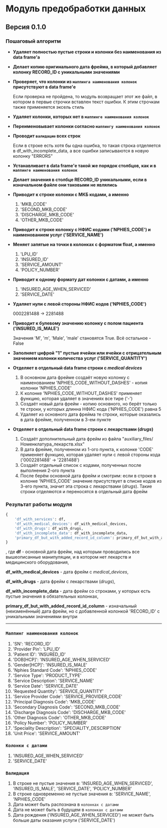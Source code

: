# Модуль предобработки данных

## Версия **0.1.0**

### Пошаговый алгоритм

- **Удаляет полностью пустые строки и колонки без наименования из data frame'а**

- **Делает копию оригинального дата фрейма, в который добавляет колонку RECORD_ID с уникальными значениями**

- **Проверяет, что колонки из `маппинга наименования колонок` присутствуют в data frame'е**

    Если проверка не пройдена, то модуль возвращает этот же файл, в котором в первые строчки вставлен текст ошибки. К этим строчкам также применяется эксель стиль

- **Удаляет колонки, которых нет в `маппинге наименования колонок`**

- **Переименовывает колонки согласно `маппингу наименования колонок`**

- **Проводит `валидацию` всех строк**

    Если в строке есть хотя бы одна ошибка, то такая строка отделяется в df_with_incomplete_data, а все ошибки записываются в новую колонку "ERRORS"

- **Устанавливает в data frame'е такой же порядок столбцов, как и в `маппинге наименования колонок`**

- **Делает значения в столбце RECORD_ID уникальными, если в изначальном файле они таковыми не являлись**

- **Приводит к строке колонки с МКБ кодами, а именно**
    1. 'MKB_CODE'
    2. 'SECOND_MKB_CODE'
    3. 'DISCHARGE_MKB_CODE'
    4. 'OTHER_MKB_CODE'

- **Приводит к строке колонку с НФИС кодами ('NPHIES_CODE') и наименованием услуг ('SERVICE_NAME')**

- **Меняет запятые на точки в колонках с форматом float, а именно**
    1. 'LPU_ID'
    2. 'INSURED_ID'
    3. 'SERVICE_AMOUNT'
    4. 'POLICY_NUMBER'

- **Приводит к одному формату дат колонки с датами, а именно**
    1. 'INSURED_AGE_WHEN_SERVICED'
    2. 'SERVICE_DATE'

- **Удаляет нули с левой стороны НФИС кодов ('NPHIES_CODE')**

    0002281488 -> 2281488

- **Приводит к булевому значению колонку с полом пациента ('INSURED_IS_MALE')**

    Значения 'M', 'm', 'Male', 'male' становятся True. Всё остальное - False

- **Заполняет цифрой "1" пустые ячейки или ячейки с отрицательным значением колонки количества услуг ('SERVICE_QUANTITY')**

- **Отделяет в отдельный data frame строки с *medical devices***
    1. В основном дата фрейме создаёт новую колонку с наименованием 'NPHIES_CODE_WITHOUT_DASHES' - копия колонки 'NPHIES_CODE'
    2. К колонке 'NPHIES_CODE_WITHOUT_DASHES' применяет функцию, которая удаляет в значениях все тире ('-')
    3. Создаёт новый дата фрейм - копию основного, но берёт только те строки, у которых длинна НФИС кода ('NPHIES_CODE') равна 5
    4. Удаляет из основного дата фрейма те строки, которые оказались в дата фрейме, полученном в 3-ем пункте

- **Отделяет в отдельный data frame строки с лекарствами (*drugs*)**
    1. Создаёт дополнительный дата фрейм из файла "auxiliary_files/Номенклатура_лекарств.xlsx"
    2. В дата фрейме, полученном из 1-ого пункта, к колонке 'CODE' применяет функцию, которая удаляет нули с левой стороны кода ('0002281488' -> '2281488')
    3. Создаёт отдельный список с кодами, полученных после выполнения 2-ого пункта
    4. После берём основной дата фрейм и смотрим: если в строке в колонке 'NPHIES_CODE' значение присутствует в списке кодов из 3-его пункта, значит эта строка с лекарствами (*drugs*). Такие строки отделяются и переносятся в отдельный дата фрейм

### Результат работы модуля

```python
{
    'df_with_services': df,
    'df_with_medical_devices': df_with_medical_devices,
    'df_with_drugs': df_with_drugs,
    'df_with_incomplete_data': df_with_incomplete_data,
    'primary_df_but_with_added_record_id_column': primary_df_but_with_added_record_id_column,
}
```

, где **df** - основной дата фрейм, над которым проводились все вышеописанные манипуляции, и в котором нет лекарств и медицинского оборудования,

**df_with_medical_devices** - дата фрейм с *medical_devices*,

**df_with_drugs** - дата фрейм с лекарствами (*drugs*),

**df_with_incomplete_data** - дата фрейм со строками, у которых есть пустые значения в обязательных колонках,

**primary_df_but_with_added_record_id_column** - изначальный (неизменённый) дата фрейм, но с добавленной колонкой 'RECORD_ID' с уникальными значениями внутри

---

### `Маппинг наименования колонок`

1. 'SN': 'RECORD_ID'
2. 'Provider Pin': 'LPU_ID'
3. 'Patient ID': 'INSURED_ID'
4. 'DOB[HCP]': 'INSURED_AGE_WHEN_SERVICED'
5. 'Gender[HCP]': 'INSURED_IS_MALE'
6. 'Nphies Standard Code': 'NPHIES_CODE'
7. 'Service Type': 'PRODUCT_TYPE'
8. 'Service Description': 'SERVICE_NAME'
9. 'Service Date': 'SERVICE_DATE'
10. 'Requested Quantity': 'SERVICE_QUANTITY'
11. 'Service Provider Code': 'SERVICE_PROVIDER_CODE'
12. 'Principal Diagnosis Code': 'MKB_CODE'
13. 'Secondary Diagnosis Code': 'SECOND_MKB_CODE'
14. 'Discharge Diagnosis Code': 'DISCHARGE_MKB_CODE'
15. 'Other Diagnosis Code': 'OTHER_MKB_CODE'
16. 'Policy Number': 'POLICY_NUMBER'
17. 'Speciality Description': 'SPECIALITY_DESCRIPTION'
18. 'Unit Price': 'SERVICE_AMOUNT'

### `Колонки с датами`

1. 'INSURED_AGE_WHEN_SERVICED'
2. 'SERVICE_DATE'

### `Валидация`

1. В строке не пустые значения в: 'INSURED_AGE_WHEN_SERVICED', 'INSURED_IS_MALE', 'SERVICE_DATE', 'POLICY_NUMBER'
2. В строке одновременно не пустые значения в: 'SERVICE_NAME', 'NPHIES_CODE'
3. Дата может быть распознана в `колонках с датами`
4. Дата не может быть в будущем в `колонках с датами`
5. Дата рождения ('INSURED_AGE_WHEN_SERVICED') не может быть больше даты оказания услуги ('SERVICE_DATE')


